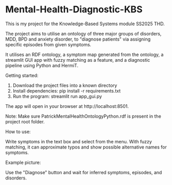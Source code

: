 # Mental-Health-Diagnostic-KBS
This is my project for the Knowledge-Based Systems module SS2025 THD.

The project aims to utilise an ontology of three major groups of disorders, MDD, BPD and anxiety disorder, to "diagnose patients" via assigning specific episodes from given symptoms.

It utilises an RDF ontology, a symptom map generated from the ontology, a streamlit GUI app with fuzzy matching as a feature, and a diagnostic pipeline using Python and HermiT.


Getting started: 

1. Download the project files into a known directory
2. Install dependencies: pip install -r requirements.txt
3. Run the program: streamlit run app_gui.py
   
The app will open in your browser at http://localhost:8501.

Note: Make sure PatrickMentalHealthOntologyPython.rdf is present in the project root folder.

How to use: 

Write symptoms in the text box and select from the menu. With fuzzy matching, it can approximate typos and show possible alternative names for symptoms. 


Example picture: 

Use the "Diagnose" button and wait for inferred symptoms, episodes, and disorders.

